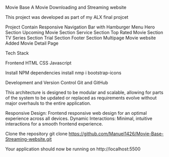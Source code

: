 Movie Base
A Movie Downloading and Streaming website

This project was developed as part of my ALX final projcet

Project Contain
Responsive Navigation Bar with Hamburger Menu
Hero Section
Upcoming Movie Section
Service Section
Top Rated Movie Section
TV Series Section
Trial Section
Footer Section
Multipage Movie website
Added Movie Detail Page

Tech Stack

Frontend
HTML
CSS
Javascript

Install NPM dependencies
install nmp i bootstrap-icons

Development and Version Control
Git and GitHub

This architecture is designed to be modular and scalable, allowing for parts of the system to be updated or replaced as requirements evolve without major overhauls to the entire application.

Responsive Design: Frontend responsive web design for an optimal experience across all devices.
Dynamic Interactions: Minimal, intuitive interactions for a smooth frontend experience.

Clone the repository
git clone https://github.com/Manuel1426/Movie-Base-Streaming-website.git

Your application should now be running on http://localhost:5500
